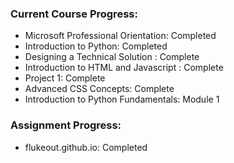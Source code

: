 ### Current Course Progress:

- Microsoft Professional Orientation: Completed
- Introduction to Python: Completed
- Designing a Technical Solution : Complete
- Introduction to HTML and Javascript : Complete
- Project 1: Complete
- Advanced CSS Concepts: Complete
- Introduction to Python Fundamentals: Module 1

### Assignment Progress:

- flukeout.github.io: Completed